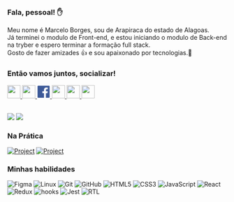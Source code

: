 ### Fala, pessoal! :hand:

Meu nome é Marcelo Borges, sou de Arapiraca do estado de Alagoas.</br>
Já terminei o modulo de Front-end, e estou iniciando o modulo de Back-end na tryber e espero terminar a formação full stack.</br>
Gosto de fazer amizades :thumbsup: e sou apaixonado por tecnologias.:punch:</br>

### Então vamos juntos, socializar!

<a href="https://www.linkedin.com/in/marcelllombm/" target="_blank" >
   <img align="" height="30" width="30"  src="https://cdn.worldvectorlogo.com/logos/linkedin-icon-2.svg"  />
</a>
<a href="https://www.instagram.com/marcelllombm/" target="_blank" >
   <img align="" height="30" width="30"  src="https://cdn.worldvectorlogo.com/logos/instagram-2-1.svg"  />
</a>
<a href="https://www.facebook.com/Borgesmbm/" target="_blank" >
   <img align="" height="30" width="30"  src="https://raw.githubusercontent.com/devicons/devicon/master/icons/facebook/facebook-original.svg"  />
</a>
<a href="https://www.agrestedesign.com.br/ad/category/blog/" target="_blank" >
   <img align="" height="30" width="30"  src="https://www.svgrepo.com/show/25163/blogger.svg"  />
</a>
<a href="mailto:melombm@hotamil.com" >
   <img align="" height="30" width="30"  src="https://cdn.worldvectorlogo.com/logos/outlook-icon.svg"  />
</a>
<a href="https://www.youtube.com/channel/UCAWkjroR35AItjrmjqJbYig" target="_blank" >
   <img align="" alt="" height="30" width="30"  src="https://cdn.worldvectorlogo.com/logos/youtube-icon.svg"  />
</a>
</br></br>

<p align="left">
<img height="180"  src="https://github-readme-stats.vercel.app/api/top-langs/?username=marcelllombm&layout=compact&theme=merko" /> 
<img height="180" src="https://github-readme-stats.vercel.app/api?username=marcelllombm&show_icons=true&theme=merko"/>
</p>

### Na Prática

[![Project](https://github-readme-stats.vercel.app/api/pin/?username=marcelllombm&repo=meusprojetos&theme=merko)](https://github.com/marcelllombm/meusprojetos)
[![Project](https://github-readme-stats.vercel.app/api/pin/?username=marcelllombm&repo=exercicios&theme=merko)](https://github.com/marcelllombm/exercicios)

                                                                    
### Minhas habilidades

<img alt="Figma" src="https://img.shields.io/badge/figma%20-%23F24E1E.svg?&style=for-the-badge&logo=figma&logoColor=white"/> <img alt="Linux" src="https://img.shields.io/badge/Linux-FCC624?style=for-the-badge&logo=linux&logoColor=black"/> <img alt="Git" src="https://img.shields.io/badge/git%20-%23F05033.svg?&style=for-the-badge&logo=git&logoColor=white"/> <img alt="GitHub" src="https://img.shields.io/badge/github%20-%23121011.svg?&style=for-the-badge&logo=github&logoColor=white"/>  <img alt="HTML5" src="https://img.shields.io/badge/html5%20-%23E34F26.svg?&style=for-the-badge&logo=html5&logoColor=white"/> <img alt="CSS3" src="https://img.shields.io/badge/css3%20-%231572B6.svg?&style=for-the-badge&logo=css3&logoColor=white"/> <img alt="JavaScript" src="https://img.shields.io/badge/javascript%20-%23323330.svg?&style=for-the-badge&logo=javascript&logoColor=%23F7DF1E"/> <img alt="React" src="https://img.shields.io/badge/react%20-%2320232a.svg?&style=for-the-badge&logo=react&logoColor=%2361DAFB"/> <img alt="Redux" src="https://img.shields.io/badge/redux%20-%23593d88.svg?&style=for-the-badge&logo=redux&logoColor=white"/> <img alt="hooks" height="28" src="https://img.shields.io/badge/-Hooks-61DAFB?style=flat-square&logo=React&logoColor=black" /> <img alt="Jest" height="28" src="https://img.shields.io/badge/-Jest-C21325?style=flat-square&logo=jest&logoColor=white" />  <img alt="RTL" height="28" src="https://img.shields.io/badge/-RTL-61DAFB?style=flat-square&logo=react&logoColor=black" />
